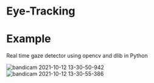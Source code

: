 # Eye-Tracking 
# Example
Real time gaze detector using opencv and dlib in Python

![bandicam 2021-10-12 13-30-50-942](https://user-images.githubusercontent.com/71871468/137564802-ed32f69f-01e4-43ae-8612-468c49bde89a.jpg)
![bandicam 2021-10-12 13-30-55-386](https://user-images.githubusercontent.com/71871468/137564804-41d16817-2bbf-457c-a98f-f16ff421a67b.jpg)

